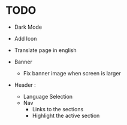 # TODO

 + Dark Mode
 + Add Icon
 + Translate page in english

 + Banner
 	+ Fix banner image when screen is larger
 
 + Header :
 	+ Language Selection
 	+ Nav
 		+ Links to the sections 
 		+ Highlight the active section